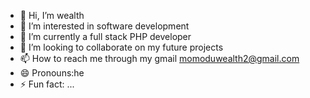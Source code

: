 - 👋 Hi, I’m wealth
- 👀 I’m interested in software development
- 🌱 I’m currently  a full stack PHP developer
- 💞️ I’m looking to collaborate on my future projects
- 📫 How to reach me through my gmail momoduwealth2@gmail.com
- 😄 Pronouns:he
- ⚡ Fun fact: ...

<!---
cult1St/cult1St is a ✨ special ✨ repository because its `README.md` (this file) appears on your GitHub profile.
You can click the Preview link to take a look at your changes.
--->
